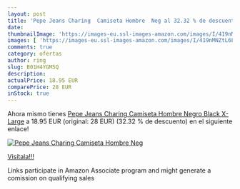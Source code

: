 ```yaml
---
layout: post
title: 'Pepe Jeans Charing  Camiseta Hombre  Neg al 32.32 % de descuento'
date: 
thumbnailImage: 'https://images-eu.ssl-images-amazon.com/images/I/419nMNZtL6L._SL200_.jpg'
images: [ 'https://images-eu.ssl-images-amazon.com/images/I/419nMNZtL6L._SL200_.jpg' ]
comments: true
category: ofertas
author: ring
slug: B01H4YGM5Q
description:
actualPrice: 18.95 EUR
comparePrice: 28 EUR
inStock: true
---
```


Ahora mismo tienes [Pepe Jeans Charing  Camiseta Hombre  Negro  Black   X-Large](https://www.amazon.es/dp/B01H4YGM5Q/?tag=tolees-21) a 18.95 EUR (original: 28 EUR) (32.32 %  de descuento) en el siguiente enlace!

[![Pepe Jeans Charing  Camiseta Hombre  Neg](https://images-eu.ssl-images-amazon.com/images/I/419nMNZtL6L._SL200_.jpg)](https://www.amazon.es/dp/B01H4YGM5Q/?tag=tolees-21)

[Visítala!!!](https://www.amazon.es/dp/B01H4YGM5Q/?tag=tolees-21)

Links participate in Amazon Associate program and might generate a comission on qualifying sales
